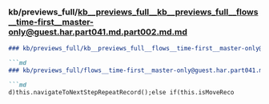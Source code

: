 ### kb/previews_full/kb__previews_full__kb__previews_full__flows__time-first__master-only@guest.har.part041.md.part002.md.md

```md
### kb/previews_full/kb__previews_full__flows__time-first__master-only@guest.har.part041.md.part002.md

```md
### kb/previews_full/flows__time-first__master-only@guest.har.part041.md (part 002)

```md
d)this.navigateToNextStepRepeatRecord();else if(this.isMoveReco
```

```

```

```
